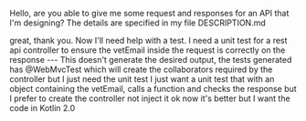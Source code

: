 Hello, are you able to give me some request and responses for an API that I'm designing? The details are specified in my file DESCRIPTION.md

great, thank you. Now I'll need help with a test. I need a unit test for a rest api controller to ensure the vetEmail inside the request is correctly on the response
--- This doesn't generate the desired output, the tests generated has @WebMvcTest which will create the collaborators required by the controller
but I just need the unit test
I just want a unit test that with an object containing the vetEmail, calls a function and checks the response
but I prefer to create the controller not inject it
ok now it's better but I want the code in Kotlin 2.0
